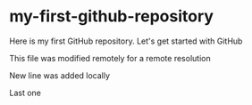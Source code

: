 # my-first-github-repository

Here is my first GitHub repository. Let's get started with GitHub

This file was modified remotely for a remote resolution

New line was added locally

Last one
